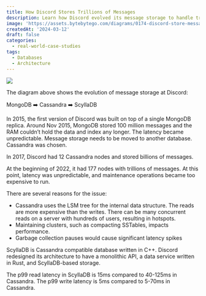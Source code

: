 ```yaml
---
title: How Discord Stores Trillions of Messages
description: Learn how Discord evolved its message storage to handle trillions.
image: 'https://assets.bytebytego.com/diagrams/0174-discord-store-messages.png'
createdAt: '2024-03-12'
draft: false
categories:
  - real-world-case-studies
tags:
  - Databases
  - Architecture
---
```


![](https://assets.bytebytego.com/diagrams/0174-discord-store-messages.png)

The diagram above shows the evolution of message storage at Discord:

MongoDB ➡️ Cassandra ➡️ ScyllaDB

In 2015, the first version of Discord was built on top of a single MongoDB replica. Around Nov 2015, MongoDB stored 100 million messages and the RAM couldn’t hold the data and index any longer. The latency became unpredictable. Message storage needs to be moved to another database. Cassandra was chosen.

In 2017, Discord had 12 Cassandra nodes and stored billions of messages.

At the beginning of 2022, it had 177 nodes with trillions of messages. At this point, latency was unpredictable, and maintenance operations became too expensive to run.

There are several reasons for the issue:

*   Cassandra uses the LSM tree for the internal data structure. The reads are more expensive than the writes. There can be many concurrent reads on a server with hundreds of users, resulting in hotspots.
*   Maintaining clusters, such as compacting SSTables, impacts performance.
*   Garbage collection pauses would cause significant latency spikes

ScyllaDB is Cassandra compatible database written in C++. Discord redesigned its architecture to have a monolithic API, a data service written in Rust, and ScyllaDB-based storage.

The p99 read latency in ScyllaDB is 15ms compared to 40-125ms in Cassandra. The p99 write latency is 5ms compared to 5-70ms in Cassandra.
